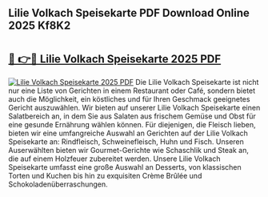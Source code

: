 ## Lilie Volkach Speisekarte PDF Download Online 2025 Kf8K2

# <h2><a href="http://gc7fxp.nevu.top/?p=Lilie+Volkach+Speisekarte">🔗 👉🔴 Lilie Volkach Speisekarte 2025 PDF</a></h2>

[![Lilie Volkach Speisekarte 2025 PDF](https://i.imgur.com/dBaPXMq.png)](http://gc7fxp.nevu.top/?p=Lilie+Volkach+Speisekarte)
Die Lilie Volkach Speisekarte ist nicht nur eine Liste von Gerichten in einem Restaurant oder Café, sondern bietet auch die Möglichkeit, ein köstliches und für Ihren Geschmack geeignetes Gericht auszuwählen. Wir bieten auf unserer Lilie Volkach Speisekarte einen Salatbereich an, in dem Sie aus Salaten aus frischem Gemüse und Obst für eine gesunde Ernährung wählen können. Für diejenigen, die Fleisch lieben, bieten wir eine umfangreiche Auswahl an Gerichten auf der Lilie Volkach Speisekarte an: Rindfleisch, Schweinefleisch, Huhn und Fisch. Unseren Auserwählten bieten wir Gourmet-Gerichte wie Schaschlik und Steak an, die auf einem Holzfeuer zubereitet werden. Unsere Lilie Volkach Speisekarte umfasst eine große Auswahl an Desserts, von klassischen Torten und Kuchen bis hin zu exquisiten Crème Brûlée und Schokoladenüberraschungen.
